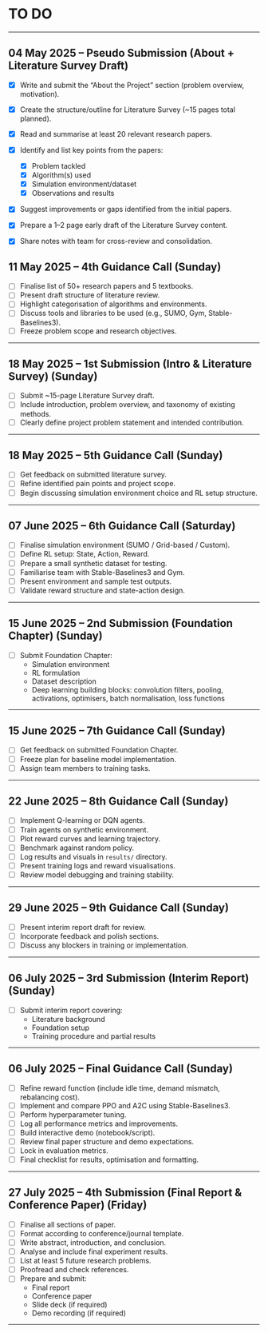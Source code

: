 # TO DO

---

## 04 May 2025 – Pseudo Submission (About + Literature Survey Draft)

- [X] Write and submit the “About the Project” section (problem overview, motivation).
- [X] Create the structure/outline for Literature Survey (~15 pages total planned).
- [X] Read and summarise at least 20 relevant research papers.
- [X] Identify and list key points from the papers:
  - [X] Problem tackled
  - [X] Algorithm(s) used
  - [X] Simulation environment/dataset
  - [X] Observations and results
- [X] Suggest improvements or gaps identified from the initial papers.
- [X] Prepare a 1–2 page early draft of the Literature Survey content.
- [X] Share notes with team for cross-review and consolidation.


## 11 May 2025 – 4th Guidance Call (Sunday)
- [ ] Finalise list of 50+ research papers and 5 textbooks.
- [ ] Present draft structure of literature review.
- [ ] Highlight categorisation of algorithms and environments.
- [ ] Discuss tools and libraries to be used (e.g., SUMO, Gym, Stable-Baselines3).
- [ ] Freeze problem scope and research objectives.

---

## 18 May 2025 – 1st Submission (Intro & Literature Survey) (Sunday)
- [ ] Submit ~15-page Literature Survey draft.
- [ ] Include introduction, problem overview, and taxonomy of existing methods.
- [ ] Clearly define project problem statement and intended contribution.

---

## 18 May 2025 – 5th Guidance Call (Sunday)
- [ ] Get feedback on submitted literature survey.
- [ ] Refine identified pain points and project scope.
- [ ] Begin discussing simulation environment choice and RL setup structure.

---

## 07 June 2025 – 6th Guidance Call (Saturday)
- [ ] Finalise simulation environment (SUMO / Grid-based / Custom).
- [ ] Define RL setup: State, Action, Reward.
- [ ] Prepare a small synthetic dataset for testing.
- [ ] Familiarise team with Stable-Baselines3 and Gym.
- [ ] Present environment and sample test outputs.
- [ ] Validate reward structure and state-action design.

---

## 15 June 2025 – 2nd Submission (Foundation Chapter) (Sunday)
- [ ] Submit Foundation Chapter:
  - Simulation environment
  - RL formulation
  - Dataset description
  - Deep learning building blocks: convolution filters, pooling, activations, optimisers, batch normalisation, loss functions

---

## 15 June 2025 – 7th Guidance Call (Sunday)
- [ ] Get feedback on submitted Foundation Chapter.
- [ ] Freeze plan for baseline model implementation.
- [ ] Assign team members to training tasks.

---

## 22 June 2025 – 8th Guidance Call (Sunday)
- [ ] Implement Q-learning or DQN agents.
- [ ] Train agents on synthetic environment.
- [ ] Plot reward curves and learning trajectory.
- [ ] Benchmark against random policy.
- [ ] Log results and visuals in `results/` directory.
- [ ] Present training logs and reward visualisations.
- [ ] Review model debugging and training stability.

---

## 29 June 2025 – 9th Guidance Call (Sunday)
- [ ] Present interim report draft for review.
- [ ] Incorporate feedback and polish sections.
- [ ] Discuss any blockers in training or implementation.

---

## 06 July 2025 – 3rd Submission (Interim Report) (Sunday)
- [ ] Submit interim report covering:
  - Literature background
  - Foundation setup
  - Training procedure and partial results

---

## 06 July 2025 – Final Guidance Call (Sunday)
- [ ] Refine reward function (include idle time, demand mismatch, rebalancing cost).
- [ ] Implement and compare PPO and A2C using Stable-Baselines3.
- [ ] Perform hyperparameter tuning.
- [ ] Log all performance metrics and improvements.
- [ ] Build interactive demo (notebook/script).
- [ ] Review final paper structure and demo expectations.
- [ ] Lock in evaluation metrics.
- [ ] Final checklist for results, optimisation and formatting.

---

## 27 July 2025 – 4th Submission (Final Report & Conference Paper) (Friday)
- [ ] Finalise all sections of paper.
- [ ] Format according to conference/journal template.
- [ ] Write abstract, introduction, and conclusion.
- [ ] Analyse and include final experiment results.
- [ ] List at least 5 future research problems.
- [ ] Proofread and check references.
- [ ] Prepare and submit:
  - Final report
  - Conference paper
  - Slide deck (if required)
  - Demo recording (if required)

---
